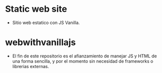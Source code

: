 # Static web site

- Sitio web estatico con JS Vanilla.
# webwithvanillajs

-  El fin de este repositorio es el afianzamiento de manejar JS y HTML de una forma sencilla, y por el momento sin necesidad de frameworks o librerias externas.

